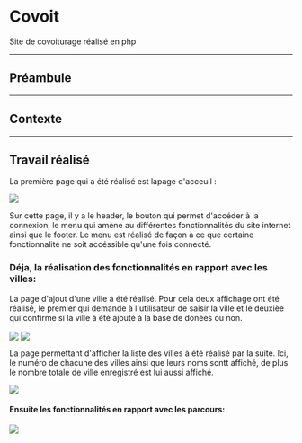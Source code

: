 # Covoit
Site de covoiturage réalisé en php

***
## Préambule


***
## Contexte


***
## Travail réalisé
La première page qui a été réalisé est lapage d'acceuil : 

<img align="center" src="https://github.com/manon-deleest/Vrac/blob/master/Acceuil.PNG">

Sur cette page, il y a le header, le bouton qui permet d'accéder à la connexion, le menu qui amène au différentes fonctionnalités du site internet ainsi que le footer. Le menu est réalisé de façon à ce que certaine fonctionnalité ne soit accéssible qu'une fois connecté. 

### Déja, la réalisation des fonctionnalités en rapport avec les villes: 

La page d'ajout d'une ville à été réalisé. Pour cela deux affichage ont été réalisé, le premier qui demande à l'utilisateur de saisir la ville et le deuxièe qui confirme si la ville à été ajouté à la base de donées ou non. 

<img align="center" src="https://github.com/manon-deleest/Vrac/blob/master/AjouterVille.PNG">

<img align="center" src="https://github.com/manon-deleest/Vrac/blob/master/Validation%20Ajouter%20ville.PNG">

La page permettant d'afficher la liste des villes à été réalisé par la suite. Ici, le numéro de chacune des villes ainsi que leurs noms sontt affiché, de plus le nombre totale de ville enregistré est lui aussi affiché. 

<img align="center" src="https://github.com/manon-deleest/Vrac/blob/master/ListerVille.PNG">

#### Ensuite les fonctionnalités en rapport avec les parcours: 

<img align="center" src="https://github.com/manon-deleest/Vrac/blob/master/AjouterParcour.PNG">






